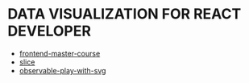 # DATA VISUALIZATION FOR REACT DEVELOPER

- [frontend-master-course](https://frontendmasters.com/courses/d3-js-react/)
- [slice](https://slides.com/shirleywu/deck-11#/)
- [observable-play-with-svg](https://observablehq.com/@sxywu/data-visualization-for-react-developers-starter)
